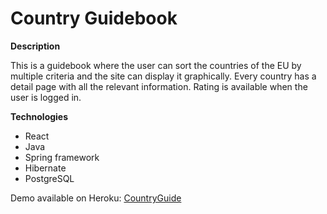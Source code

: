 # Country Guidebook

**Description**

This is a guidebook where the user can sort the countries of the EU by multiple criteria and the site can display it graphically. Every country has a detail page with all the relevant information. Rating is available when the user is logged in.

**Technologies**

   - React
   - Java
   - Spring framework
   - Hibernate
   - PostgreSQL
      

Demo available on Heroku:
[CountryGuide](https://country-guidebook.herokuapp.com/)
